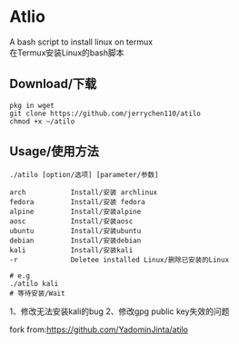 # Atlio
A bash script to install linux on termux  
在Termux安装Linux的bash脚本

## Download/下载
```
pkg in wget 
git clone https://github.com/jerrychen110/atilo
chmod +x ~/atilo
```

## Usage/使用方法
```
./atilo [option/选项] [parameter/参数]

arch           Install/安装 archlinux
fedora         Install/安装 fedora
alpine         Install/安装alpine
aosc           Install/安装aosc
ubuntu         Install/安装ubuntu
debian         Install/安装debian
kali           Install/安装kali
-r             Deletee installed Linux/删除已安装的Linux

# e.g
./atilo kali
# 等待安装/Wait
```

1、修改无法安装kali的bug
2、修改gpg public key失效的问题

fork from:https://github.com/YadominJinta/atilo